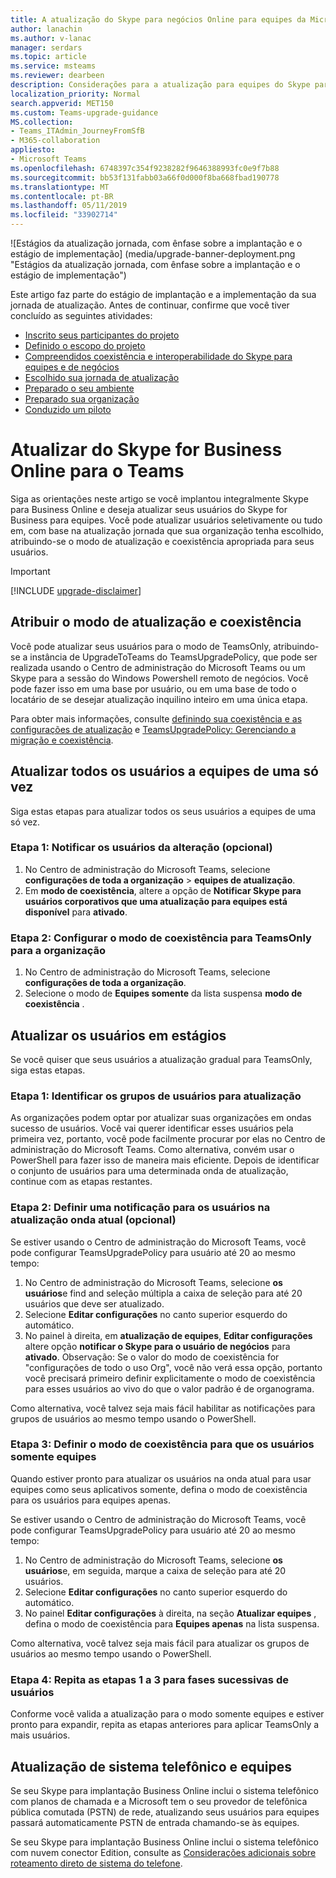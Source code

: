 ```yaml
---
title: A atualização do Skype para negócios Online para equipes da Microsoft | Implantar
author: lanachin
ms.author: v-lanac
manager: serdars
ms.topic: article
ms.service: msteams
ms.reviewer: dearbeen
description: Considerações para a atualização para equipes do Skype para negócios Online
localization_priority: Normal
search.appverid: MET150
ms.custom: Teams-upgrade-guidance
MS.collection:
- Teams_ITAdmin_JourneyFromSfB
- M365-collaboration
appliesto:
- Microsoft Teams
ms.openlocfilehash: 6748397c354f9238282f9646388993fc0e9f7b88
ms.sourcegitcommit: bb53f131fabb03a66f0d000f8ba668fbad190778
ms.translationtype: MT
ms.contentlocale: pt-BR
ms.lasthandoff: 05/11/2019
ms.locfileid: "33902714"
---
```

![Estágios da atualização jornada, com ênfase sobre a implantação e o estágio de implementação] (media/upgrade-banner-deployment.png "Estágios da atualização jornada, com ênfase sobre a implantação e o estágio de implementação")

Este artigo faz parte do estágio de implantação e a implementação da sua jornada de atualização. Antes de continuar, confirme que você tiver concluído as seguintes atividades:

- [Inscrito seus participantes do projeto](upgrade-enlist-stakeholders.md)
- [Definido o escopo do projeto](https://aka.ms/SkypetoTeams-Scope)
- [Compreendidos coexistência e interoperabilidade do Skype para equipes e de negócios](https://aka.ms/SkypeToTeams-Coexist)
- [Escolhido sua jornada de atualização](upgrade-and-coexistence-of-skypeforbusiness-and-teams.md)
- [Preparado o seu ambiente](https://aka.ms/SkypeToTeams-TechnicalReadiness)
- [Preparado sua organização](https://aka.ms/SkypeToTeams-UserReadiness)
- [Conduzido um piloto](https://aka.ms/SkypeToTeams-Pilot)

# <a name="upgrade-from-skype-for-business-online-to-teams"></a>Atualizar do Skype for Business Online para o Teams

Siga as orientações neste artigo se você implantou integralmente Skype para Business Online e deseja atualizar seus usuários do Skype for Business para equipes. Você pode atualizar usuários seletivamente ou tudo em, com base na atualização jornada que sua organização tenha escolhido, atribuindo-se o modo de atualização e coexistência apropriada para seus usuários.

> [!IMPORTANT]
> [!INCLUDE [upgrade-disclaimer](includes/upgrade-disclaimer.md)]

## <a name="assign-the-coexistence-and-upgrade-mode"></a>Atribuir o modo de atualização e coexistência

Você pode atualizar seus usuários para o modo de TeamsOnly, atribuindo-se a instância de UpgradeToTeams do TeamsUpgradePolicy, que pode ser realizada usando o Centro de administração do Microsoft Teams ou um Skype para a sessão do Windows Powershell remoto de negócios. Você pode fazer isso em uma base por usuário, ou em uma base de todo o locatário de se desejar atualização inquilino inteiro em uma única etapa. 

Para obter mais informações, consulte [definindo sua coexistência e as configurações de atualização](https://aka.ms/SkypeToTeams-SetCoexistence) e [TeamsUpgradePolicy: Gerenciando a migração e coexistência](migration-interop-guidance-for-teams-with-skype.md#teamsupgradepolicy-managing-migration-and-co-existence).

## <a name="upgrade-all-users-to-teams-at-one-time"></a>Atualizar todos os usuários a equipes de uma só vez

Siga estas etapas para atualizar todos os seus usuários a equipes de uma só vez.

### <a name="step-1-notify-the-users-of-the-change-optional"></a>Etapa 1: Notificar os usuários da alteração (opcional)

1. No Centro de administração do Microsoft Teams, selecione **configurações de toda a organização** > **equipes de atualização**.
2. Em **modo de coexistência**, altere a opção de **Notificar Skype para usuários corporativos que uma atualização para equipes está disponível** para **ativado**.

### <a name="step-2-set-the-coexistence-mode-to-teamsonly-for-the-organization"></a>Etapa 2: Configurar o modo de coexistência para TeamsOnly para a organização

1. No Centro de administração do Microsoft Teams, selecione **configurações de toda a organização**.
2. Selecione o modo de **Equipes somente** da lista suspensa **modo de coexistência** .

## <a name="upgrade-users-in-stages"></a>Atualizar os usuários em estágios

Se você quiser que seus usuários a atualização gradual para TeamsOnly, siga estas etapas.

### <a name="step-1-identify-groups-of-users-for-upgrade"></a>Etapa 1: Identificar os grupos de usuários para atualização

As organizações podem optar por atualizar suas organizações em ondas sucesso de usuários.  Você vai querer identificar esses usuários pela primeira vez, portanto, você pode facilmente procurar por elas no Centro de administração do Microsoft Teams. Como alternativa, convém usar o PowerShell para fazer isso de maneira mais eficiente. Depois de identificar o conjunto de usuários para uma determinada onda de atualização, continue com as etapas restantes.

### <a name="step-2-set-notification-for-the-users-in-the-current-ugprade-wave-optional"></a>Etapa 2: Definir uma notificação para os usuários na atualização onda atual (opcional)

Se estiver usando o Centro de administração do Microsoft Teams, você pode configurar TeamsUpgradePolicy para usuário até 20 ao mesmo tempo:
1. No Centro de administração do Microsoft Teams, selecione **os usuários**e find and seleção múltipla a caixa de seleção para até 20 usuários que deve ser atualizado. 
2. Selecione **Editar configurações** no canto superior esquerdo do automático. 
3. No painel à direita, em **atualização de equipes**, **Editar configurações** altere opção **notificar o Skype para o usuário de negócios** para **ativado**. Observação: Se o valor do modo de coexistência for "configurações de todo o uso Org", você não verá essa opção, portanto você precisará primeiro definir explicitamente o modo de coexistência para esses usuários ao vivo do que o valor padrão é de organograma.

Como alternativa, você talvez seja mais fácil habilitar as notificações para grupos de usuários ao mesmo tempo usando o PowerShell. 

### <a name="step-3-set-the-coexistence-mode-for-users-to-teams-only"></a>Etapa 3: Definir o modo de coexistência para que os usuários somente equipes

Quando estiver pronto para atualizar os usuários na onda atual para usar equipes como seus aplicativos somente, defina o modo de coexistência para os usuários para equipes apenas.

Se estiver usando o Centro de administração do Microsoft Teams, você pode configurar TeamsUpgradePolicy para usuário até 20 ao mesmo tempo:
1. No Centro de administração do Microsoft Teams, selecione **os usuários**e, em seguida, marque a caixa de seleção para até 20 usuários.
2. Selecione **Editar configurações** no canto superior esquerdo do automático.
3. No painel **Editar configurações** à direita, na seção **Atualizar equipes** , defina o modo de coexistência para **Equipes apenas** na lista suspensa.

Como alternativa, você talvez seja mais fácil para atualizar os grupos de usuários ao mesmo tempo usando o PowerShell. 

### <a name="step-4-repeat-steps-1-3-for-successive-waves-of-users"></a>Etapa 4: Repita as etapas 1 a 3 para fases sucessivas de usuários

Conforme você valida a atualização para o modo somente equipes e estiver pronto para expandir, repita as etapas anteriores para aplicar TeamsOnly a mais usuários.  


## <a name="phone-system-and-teams-upgrade"></a>Atualização de sistema telefônico e equipes

Se seu Skype para implantação Business Online inclui o sistema telefônico com planos de chamada e a Microsoft tem o seu provedor de telefônica pública comutada (PSTN) de rede, atualizando seus usuários para equipes passará automaticamente PSTN de entrada chamando-se às equipes.

Se seu Skype para implantação Business Online inclui o sistema telefônico com nuvem conector Edition, consulte as [Considerações adicionais sobre roteamento direto de sistema do telefone](2-envision-make-my-service-decisions-direct-routing.md).

